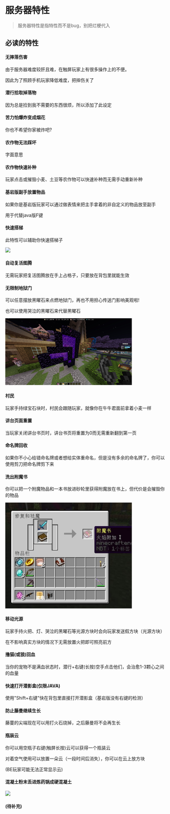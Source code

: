 # 服务器特性

> 服务器特性是指特性而不是bug，别把烂梗代入

## 必读的特性

#### 无摔落伤害

由于服务器难度较肝且难，在触屏玩家上有很多操作上的不便。

因此为了照顾手机玩家降低难度，把摔伤关了

#### 潜行拾取掉落物

因为总是捡到我不需要的东西很烦，所以添加了此设定

#### 苦力怕爆炸变成烟花

你也不希望你家被炸吧?

#### 农作物无法踩坏

字面意思

#### 农作物快速补种

玩家点击或摧毁小麦、土豆等农作物可以快速补种而无需手动重新补种

#### 基岩版副手放置物品

如果你是基岩版玩家可以通过做表情来把主手拿着的非自定义的物品放至副手

用于代替java版F键

#### 快速搭梯

此特性可以辅助你快速搭梯子

<img src="/Play/peculiarity/img/fast_tizi.gif" width="400px">

#### 自动复活图腾

无需玩家把复活图腾放在手上占格子，只要放在背包里就能生效

#### 无限制地狱门

可以任意摆放黑曜石来点燃地狱门，再也不用担心传送门影响美观啦!

也可以使用哭泣的黑曜石来代替黑曜石

<img src="/Play/peculiarity/img/Portals.jpg" width="400px">

#### 村民

玩家手持绿宝石块时，村民会跟随玩家，就像你在牛牛君面前拿着小麦一样

#### 讲台页面重置

当玩家关闭讲台书页时，讲台书页将重置为0而无需重新翻到第一页

#### 命名牌回收

如果你不小心给错命名牌或者想给实体重命名，但是没有多余的命名牌了，你可以使用剪刀把命名牌剪下来

#### 洗出附魔书

你可以把一个附魔物品和一本书放进砂轮里获得附魔放在书上，但代价是会摧毁你的物品

<img src="/Play/peculiarity/img/GrindStone.jpg" width="400px">

#### 移动光源

玩家手持火把、灯、哭泣的黑曜石等光源方块时会向玩家发送假方块（光源方块）

在不影响真实方块的情况下无需放置火把即可照亮前方

#### 撸猫(或狼)回血

当你的宠物不是满血状态时，潜行+右键(长按)空手点击他们，会治愈1-3颗心之间的血量

#### 快速打开潜影盒(仅限JAVA)

使用"Shift+右键"快在背包里直接打开潜影盒（基岩版没有右键的检测）

#### 防止藤曼继续生长

藤蔓的尖端现在可以用打火石烧掉，之后藤曼将不会再生长

#### 瓶装云

你可以用空瓶子右键(触屏长按)云可以获得一个瓶装云

对着空气使用可以放置一朵云（一段时间后消失），你可以在云上放方块

(BE玩家可能无法正常显示云)

#### 混凝土粉末丢进炼药锅成硬混凝土

<img src="/Play/peculiarity/img/concrete_powder.gif" width="400px">

#### (待补充)